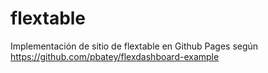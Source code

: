 
<!-- README.md is generated from README.Rmd. Please edit that file -->

# flextable

<!-- badges: start -->

<!-- badges: end -->

Implementación de sitio de flextable en Github Pages según
<https://github.com/pbatey/flexdashboard-example>
